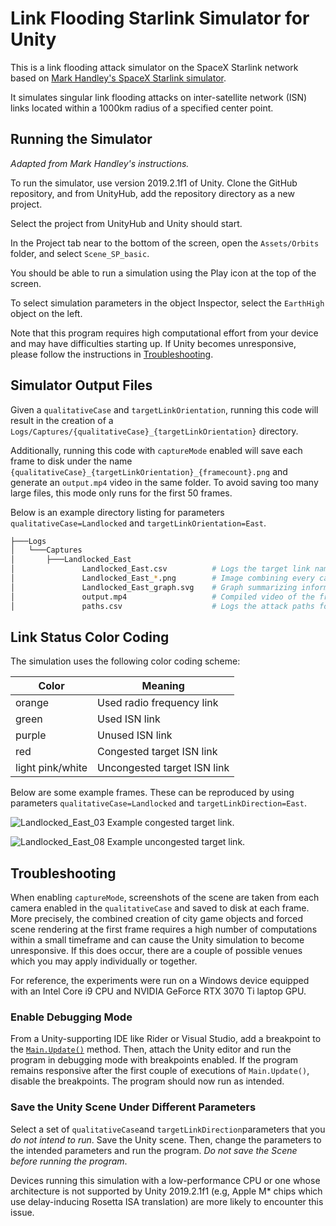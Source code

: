 # Link Flooding Starlink Simulator for Unity
This is a link flooding attack simulator on the SpaceX Starlink network based on [Mark Handley's SpaceX Starlink simulator](https://github.com/mhandley/Starlink0031).

It simulates singular link flooding attacks on inter-satellite network (ISN) links located within a 1000km radius of a specified center point.

## Running the Simulator
_Adapted from Mark Handley's instructions._

To run the simulator, use version 2019.2.1f1 of Unity. 
Clone the GitHub repository, and from UnityHub, add the repository directory as a new project.

Select the project from UnityHub and Unity should start.

In the Project tab near to the bottom of the screen, open the  `Assets/Orbits` folder, and select `Scene_SP_basic`.

You should be able to run a simulation using the Play icon at the top of the screen.

To select simulation parameters in the object Inspector, select the `EarthHigh` object on the left.

Note that this program requires high computational effort from your device and may have difficulties starting up.
If Unity becomes unresponsive, please follow the instructions in [Troubleshooting](#troubleshooting).

## Simulator Output Files
Given a `qualitativeCase` and `targetLinkOrientation`, running this code will result in the creation of a `Logs/Captures/{qualitativeCase}_{targetLinkOrientation}` directory.

Additionally, running this code with `captureMode` enabled will save each frame to disk under the name `{qualitativeCase}_{targetLinkOrientation}_{framecount}.png` and generate an `output.mp4` video in the same folder.
To avoid saving too many large files, this mode only runs for the first 50 frames.

Below is an example directory listing for parameters `qualitativeCase=Landlocked` and `targetLinkOrientation=East`.

```bash
├───Logs
│   └───Captures
│       ├───Landlocked_East
│               Landlocked_East.csv          # Logs the target link name, attack route count, and final target link capacity for each frame.
│               Landlocked_East_*.png        # Image combining every camera view of the scene under a frame (if captureMode is enabled)
│               Landlocked_East_graph.svg    # Graph summarizing information from Landlocked_East.csv
│               output.mp4                   # Compiled video of the frames (if captureMode is enabled)
│               paths.csv                    # Logs the attack paths for each frame.
```
## Link Status Color Coding
The simulation uses the following color coding scheme:

| Color | Meaning |
| - | - |
| orange | Used radio frequency link |
| green | Used ISN link |
| purple | Unused ISN link |
| red | Congested target ISN link |
| light pink/white | Uncongested target ISN link |

Below are some example frames.
These can be reproduced by using parameters `qualitativeCase=Landlocked` and `targetLinkDirection=East`.

![Landlocked_East_03](https://github.com/Foalfloater66/starlink-fyp/assets/72133888/579219cf-f900-4b38-9c2a-96f5824a28ef)
Example congested target link.

![Landlocked_East_08](https://github.com/Foalfloater66/starlink-fyp/assets/72133888/af506c12-7e7c-4c56-a769-7e495d62880f)
Example uncongested target link.

## Troubleshooting
When enabling `captureMode`, screenshots of the scene are taken from each camera enabled in the `qualitativeCase` and saved to disk at each frame. 
More precisely, the combined creation of city game objects and forced scene rendering at the first frame requires a high number of computations within a small timeframe and can cause the Unity simulation to become unresponsive.
If this does occur, there are a couple of possible venues which you may apply individually or together.

For reference, the experiments were run on a Windows device equipped with an Intel Core i9 CPU and NVIDIA GeForce RTX 3070 Ti laptop GPU.
### Enable Debugging Mode
From a Unity-supporting IDE like Rider or Visual Studio, add a breakpoint to the [`Main.Update()`](https://github.com/Foalfloater66/starlink-fyp/blob/4881396f83662f559eaf89ddb3e5df7abeb6d089/Assets/Main.cs#L333) method.
Then, attach the Unity editor and run the program in debugging mode with breakpoints enabled.
If the program remains responsive after the first couple of executions of `Main.Update()`, disable the breakpoints.
The program should now run as intended.

### Save the Unity Scene Under Different Parameters
Select a set of `qualitativeCase`and `targetLinkDirection`parameters that you _do not intend to run_.
Save the Unity scene.
Then, change the parameters to the intended parameters and run the program. _Do not save the Scene before running the program_.

Devices running this simulation with a low-performance CPU or one whose architecture is not supported by Unity 2019.2.1f1 (e.g, Apple M* chips which use delay-inducing Rosetta ISA translation) are more likely to encounter this issue.
